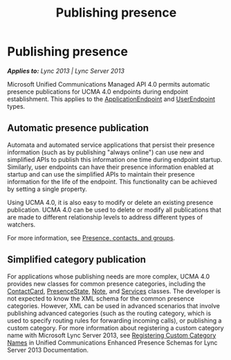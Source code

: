 ﻿---
title: Publishing presence
TOCTitle: Publishing presence
ms:assetid: 49504cd7-0dc0-4bee-9a28-1a81e33c69a2
ms:mtpsurl: https://msdn.microsoft.com/en-us/library/Dn465950(v=office.15)
ms:contentKeyID: 57102442
ms.date: 07/25/2014
mtps_version: v=office.15
---

# Publishing presence


_**Applies to:** Lync 2013 | Lync Server 2013_

Microsoft Unified Communications Managed API 4.0 permits automatic presence publications for UCMA 4.0 endpoints during endpoint establishment. This applies to the [ApplicationEndpoint](https://msdn.microsoft.com/en-us/library/hh384825\(v=office.15\)) and [UserEndpoint](https://msdn.microsoft.com/en-us/library/hh348819\(v=office.15\)) types.

## Automatic presence publication

Automata and automated service applications that persist their presence information (such as by publishing "always online") can use new and simplified APIs to publish this information one time during endpoint startup. Similarly, user endpoints can have their presence information enabled at startup and can use the simplified APIs to maintain their presence information for the life of the endpoint. This functionality can be achieved by setting a single property.

Using UCMA 4.0, it is also easy to modify or delete an existing presence publication. UCMA 4.0 can be used to delete or modify all publications that are made to different relationship levels to address different types of watchers.

For more information, see [Presence, contacts, and groups](presence-contacts-and-groups.md).

## Simplified category publication

For applications whose publishing needs are more complex, UCMA 4.0 provides new classes for common presence categories, including the [ContactCard](https://msdn.microsoft.com/en-us/library/hh382040\(v=office.15\)), [PresenceState](https://msdn.microsoft.com/en-us/library/hh350296\(v=office.15\)), [Note](https://msdn.microsoft.com/en-us/library/hh382265\(v=office.15\)), and [Services](https://msdn.microsoft.com/en-us/library/hh385140\(v=office.15\)) classes. The developer is not expected to know the XML schema for the common presence categories. However, XML can be used in advanced scenarios that involve publishing advanced categories (such as the routing category, which is used to specify routing rules for forwarding incoming calls), or publishing a custom category. For more information about registering a custom category name with Microsoft Lync Server 2013, see [Registering Custom Category Names](http://msdn.microsoft.com/en-us/library/hh380075\(v=office.15\)) in Unified Communications Enhanced Presence Schemas for Lync Server 2013 Documentation.

